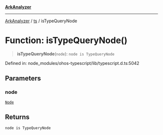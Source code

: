 [**ArkAnalyzer**](../../../../README.md)

***

[ArkAnalyzer](../../../../globals.md) / [ts](../README.md) / isTypeQueryNode

# Function: isTypeQueryNode()

> **isTypeQueryNode**(`node`): `node is TypeQueryNode`

Defined in: node\_modules/ohos-typescript/lib/typescript.d.ts:5042

## Parameters

### node

[`Node`](../interfaces/Node.md)

## Returns

`node is TypeQueryNode`
